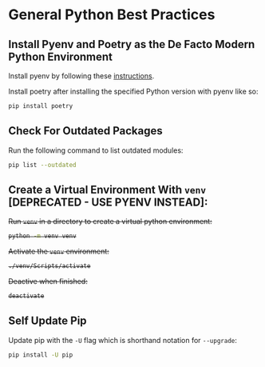 # General Python Best Practices

## Install Pyenv and Poetry as the De Facto Modern Python Environment

Install pyenv by following these [instructions](https://github.com/pyenv/pyenv#installation).

Install poetry after installing the specified Python version with pyenv like so:
```bash
pip install poetry
```

## Check For Outdated Packages

Run the following command to list outdated modules:
```bash
pip list --outdated
```

## Create a Virtual Environment With `venv` [DEPRECATED - USE PYENV INSTEAD]:

<del>

Run `venv` in a directory to create a virtual python environment:
```bash
python -m venv venv
```

Activate the `venv` environment:
```bash
./venv/Scripts/activate
```

Deactive when finished:
```bash
deactivate
```

</del>

## Self Update Pip

Update pip with the `-U` flag which is shorthand notation for `--upgrade`:
```bash
pip install -U pip
```
